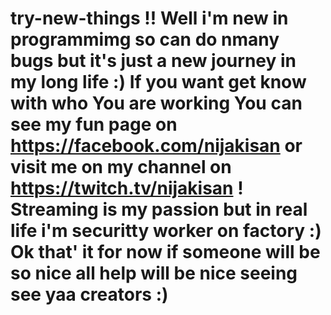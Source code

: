 # try-new-things !! Well i'm new in programmimg so can do nmany bugs but it's just a new journey in my long life :) If you want get know with who You are working You can see my fun page on https://facebook.com/nijakisan or visit me on my channel on https://twitch.tv/nijakisan ! Streaming is my passion but in real life i'm securitty worker on factory :) Ok that' it for now if someone will be so nice all help will be nice seeing see yaa creators :)
